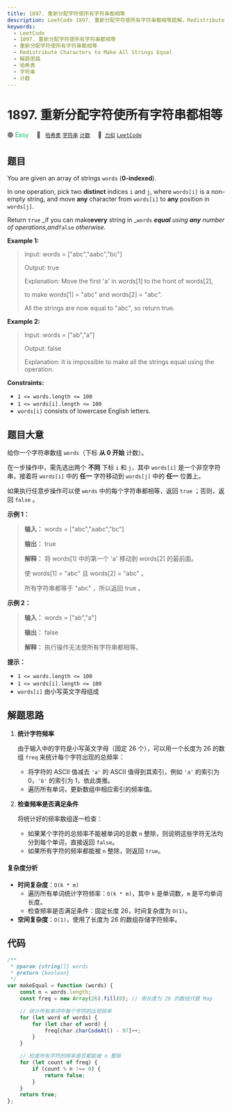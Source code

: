 ```yaml
---
title: 1897. 重新分配字符使所有字符串都相等
description: LeetCode 1897. 重新分配字符使所有字符串都相等题解，Redistribute Characters to Make All Strings Equal，包含解题思路、复杂度分析以及完整的 JavaScript 代码实现。
keywords:
  - LeetCode
  - 1897. 重新分配字符使所有字符串都相等
  - 重新分配字符使所有字符串都相等
  - Redistribute Characters to Make All Strings Equal
  - 解题思路
  - 哈希表
  - 字符串
  - 计数
---
```


# 1897. 重新分配字符使所有字符串都相等

🟢 <font color=#15bd66>Easy</font>&emsp; 🔖&ensp; [`哈希表`](/tag/hash-table.md) [`字符串`](/tag/string.md) [`计数`](/tag/counting.md)&emsp; 🔗&ensp;[`力扣`](https://leetcode.cn/problems/redistribute-characters-to-make-all-strings-equal) [`LeetCode`](https://leetcode.com/problems/redistribute-characters-to-make-all-strings-equal)

## 题目

You are given an array of strings `words` (**0-indexed**).

In one operation, pick two **distinct** indices `i` and `j`, where `words[i]`
is a non-empty string, and move **any** character from `words[i]` to **any**
position in `words[j]`.

Return `true` _if you can make**every** string in _`words` _**equal** using **any** number of operations_,_and_`false` _otherwise_.

**Example 1:**

> Input: words = ["abc","aabc","bc"]
>
> Output: true
>
> Explanation: Move the first 'a' in words[1] to the front of words[2],
>
> to make words[1] = "abc" and words[2] = "abc".
>
> All the strings are now equal to "abc", so return true.

**Example 2:**

> Input: words = ["ab","a"]
>
> Output: false
>
> Explanation: It is impossible to make all the strings equal using the operation.

**Constraints:**

- `1 <= words.length <= 100`
- `1 <= words[i].length <= 100`
- `words[i]` consists of lowercase English letters.

## 题目大意

给你一个字符串数组 `words`（下标 **从 0 开始** 计数）。

在一步操作中，需先选出两个 **不同** 下标 `i` 和 `j`，其中 `words[i]` 是一个非空字符串，接着将 `words[i]` 中的
**任一** 字符移动到 `words[j]` 中的 **任一** 位置上。

如果执行任意步操作可以使 `words` 中的每个字符串都相等，返回 `true` ；否则，返回 `false` 。

**示例 1：**

> **输入：** words = ["abc","aabc","bc"]
>
> **输出：** true
>
> **解释：** 将 words[1] 中的第一个 'a' 移动到 words[2] 的最前面。
>
> 使 words[1] = "abc" 且 words[2] = "abc" 。
>
> 所有字符串都等于 "abc" ，所以返回 true 。

**示例 2：**

> **输入：** words = ["ab","a"]
>
> **输出：** false
>
> **解释：** 执行操作无法使所有字符串都相等。

**提示：**

- `1 <= words.length <= 100`
- `1 <= words[i].length <= 100`
- `words[i]` 由小写英文字母组成

## 解题思路

1. **统计字符频率**

   由于输入中的字符是小写英文字母（固定 26 个），可以用一个长度为 26 的数组 `freq` 来统计每个字符出现的总频率：

   - 将字符的 ASCII 值减去 `'a'` 的 ASCII 值得到其索引，例如 `'a'` 的索引为 0，`'b'` 的索引为 1，依此类推。
   - 遍历所有单词，更新数组中相应索引的频率值。

2. **检查频率是否满足条件**

   将统计好的频率数组逐一检查：

   - 如果某个字符的总频率不能被单词的总数 `n` 整除，则说明这些字符无法均分到每个单词，直接返回 `false`。
   - 如果所有字符的频率都能被 `n` 整除，则返回 `true`。

#### 复杂度分析

- **时间复杂度**：`O(k * m)`
  - 遍历所有单词统计字符频率：`O(k * m)`，其中 `k` 是单词数，`m` 是平均单词长度。
  - 检查频率是否满足条件：固定长度 26，时间复杂度为 `O(1)`。
- **空间复杂度**：`O(1)`，使用了长度为 26 的数组存储字符频率。

## 代码

```javascript
/**
 * @param {string[]} words
 * @return {boolean}
 */
var makeEqual = function (words) {
	const n = words.length;
	const freq = new Array(26).fill(0); // 用长度为 26 的数组代替 Map

	// 统计所有单词中每个字符的出现频率
	for (let word of words) {
		for (let char of word) {
			freq[char.charCodeAt() - 97]++;
		}
	}

	// 检查所有字符的频率是否都能被 n 整除
	for (let count of freq) {
		if (count % n !== 0) {
			return false;
		}
	}
	return true;
};
```
